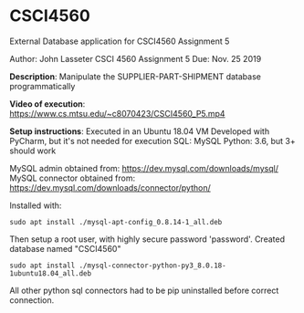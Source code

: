 # CSCI4560
 External Database application for CSCI4560 Assignment 5


Author: John Lasseter
CSCI 4560 Assignment 5
Due: Nov. 25 2019

**Description**: Manipulate the SUPPLIER-PART-SHIPMENT database programmatically

**Video of execution**: https://www.cs.mtsu.edu/~c8070423/CSCI4560_P5.mp4

**Setup instructions**: 
Executed in an Ubuntu 18.04 VM
Developed with PyCharm, but it's not needed for execution
SQL: MySQL
Python: 3.6, but 3+ should work

MySQL admin obtained from: https://dev.mysql.com/downloads/mysql/
MySQL connector obtained from: https://dev.mysql.com/downloads/connector/python/

Installed with:

`sudo apt install ./mysql-apt-config_0.8.14-1_all.deb`

Then setup a root user, with highly secure password 'password'. 
Created database named "CSCI4560"

`sudo apt install ./mysql-connector-python-py3_8.0.18-1ubuntu18.04_all.deb`

All other python sql connectors had to be pip uninstalled before correct connection.